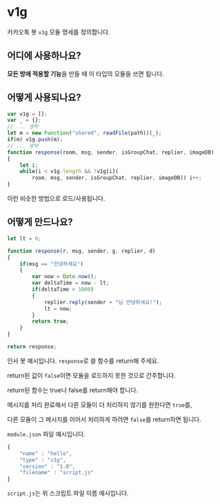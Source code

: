 # v1g

카카오톡 봇 `v1g` 모듈 명세를 정의합니다.



## 어디에 사용하나요?

**모든 방에 적용할 기능**을 만들 때 이 타입의 모듈을 쓰면 됩니다.



## 어떻게 사용되나요?

```javascript
var v1g = [];
var _ = {};
// ... 생략
let m = new Function("shared", readFile(path))(_);
if(m) v1g.push(m);
// ... 생략
function response(room, msg, sender, isGroupChat, replier, imageDB)
{
    let i;
    while(i < v1g.length && !v1g[i](
        room, msg, sender, isGroupChat, replier, imageDB)) i++;
}
```

이런 비슷한 방법으로 로드/사용됩니다.



## 어떻게 만드나요?

```javascript
let lt = 0;

function response(r, msg, sender, g, replier, d)
{
    if(msg == "안녕하세요")
    {
        var now = Date.now();
        var deltaTime = now - lt;
        if(deltaTime > 1000)
        {
            replier.reply(sender + "님 안녕하세요!");
            lt = now;
        }
        return true;
    }
}

return response;
```

인사 봇 예시입니다. `response`로 쓸 함수를 return해 주세요.



return된 값이 `false`이면 모듈을 로드하지 못한 것으로 간주합니다.



return된 함수는 true나 false를 return해야 합니다.

메시지를 처리 완료해서 다른 모듈이 더 처리하지 않기를 원한다면 `true`를,

다른 모듈이 그 메시지를 이어서 처리하게 하려면 `false`를 return하면 됩니다.



`module.json` 파일 예시입니다.

```javascript
{
    "name" : "hello",
    "type" : "v1g",
    "version" : "1.0",
    "filename" : "script.js"
}
```

`script.js`는 위 스크립트 파일 이름 예시입니다.